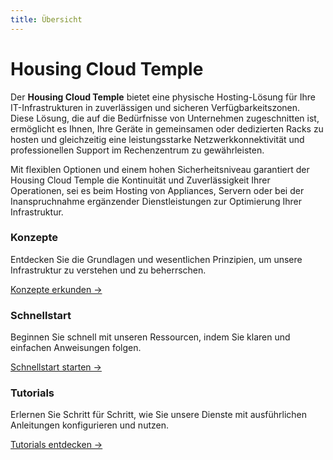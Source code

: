 ```yaml
---
title: Übersicht
---
```


# Housing Cloud Temple

Der **Housing Cloud Temple** bietet eine physische Hosting-Lösung für Ihre IT-Infrastrukturen in zuverlässigen und sicheren Verfügbarkeitszonen. Diese Lösung, die auf die Bedürfnisse von Unternehmen zugeschnitten ist, ermöglicht es Ihnen, Ihre Geräte in gemeinsamen oder dedizierten Racks zu hosten und gleichzeitig eine leistungsstarke Netzwerkkonnektivität und professionellen Support im Rechenzentrum zu gewährleisten.

Mit flexiblen Optionen und einem hohen Sicherheitsniveau garantiert der Housing Cloud Temple die Kontinuität und Zuverlässigkeit Ihrer Operationen, sei es beim Hosting von Appliances, Servern oder bei der Inanspruchnahme ergänzender Dienstleistungen zur Optimierung Ihrer Infrastruktur.

<div class="card-grid">
  <div class="card">
    <h3>Konzepte</h3>
    <p>Entdecken Sie die Grundlagen und wesentlichen Prinzipien, um unsere Infrastruktur zu verstehen und zu beherrschen.</p>
    <a href="./concepts" class="card-link">Konzepte erkunden &rarr;</a>
  </div>
  <div class="card">
    <h3>Schnellstart</h3>
    <p>Beginnen Sie schnell mit unseren Ressourcen, indem Sie klaren und einfachen Anweisungen folgen.</p>
    <a href="./quickstart" class="card-link">Schnellstart starten &rarr;</a>
  </div>
    <div class="card">
    <h3>Tutorials</h3>
    <p>Erlernen Sie Schritt für Schritt, wie Sie unsere Dienste mit ausführlichen Anleitungen konfigurieren und nutzen.</p>
    <a href="./tutorials" class="card-link">Tutorials entdecken &rarr;</a>
  </div>
</div>